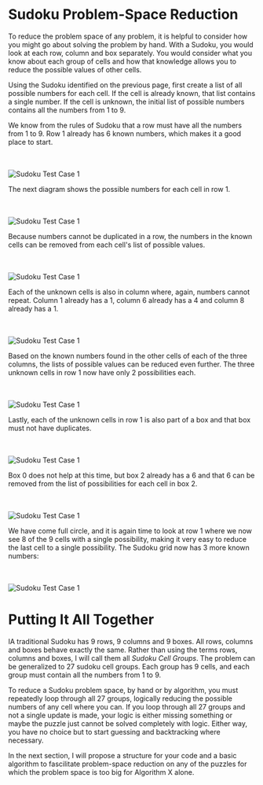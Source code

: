 # Sudoku Problem-Space Reduction

To reduce the problem space of any problem, it is helpful to consider how you might go about solving the problem by hand. With a Sudoku, you would look at each row, column and box separately. You would consider what you know about each group of cells and how that knowledge allows you to reduce the possible values of other cells.

Using the Sudoku identified on the previous page, first create a list of all possible numbers for each cell. If the cell is already known, that list contains a single number. If the cell is unknown, the initial list of possible numbers contains all the numbers from 1 to 9.

We know from the rules of Sudoku that a row must have all the numbers from 1 to 9. Row 1 already has 6 known numbers, which makes it a good place to start.

<BR><BR>
![Sudoku Test Case 1](sudoku03.png)
<BR>

The next diagram shows the possible numbers for each cell in row 1.

<BR><BR>
![Sudoku Test Case 1](sudoku04.png)
<BR>

Because numbers cannot be duplicated in a row, the numbers in the known cells can be removed from each cell's list of possible values.

<BR><BR>
![Sudoku Test Case 1](sudoku05.png)
<BR>

Each of the unknown cells is also in column where, again, numbers cannot repeat. Column 1 already has a 1, column 6 already has a 4 and column 8 already has a 1.

<BR><BR>
![Sudoku Test Case 1](sudoku06.png)
<BR>

Based on the known numbers found in the other cells of each of the three columns, the lists of possible values can be reduced even further. The three unknown cells in row 1 now have only 2 possibilities each.

<BR><BR>
![Sudoku Test Case 1](sudoku07.png)
<BR>

Lastly, each of the unknown cells in row 1 is also part of a box and that box must not have duplicates. 

<BR><BR>
![Sudoku Test Case 1](sudoku08.png)
<BR>

Box 0 does not help at this time, but box 2 already has a 6 and that 6 can be removed from the list of possibilities for each cell in box 2.

<BR><BR>
![Sudoku Test Case 1](sudoku09.png)
<BR>

We have come full circle, and it is again time to look at row 1 where we now see 8 of the 9 cells with a single possibility, making it very easy to reduce the last cell to a single possibility. The Sudoku grid now has 3 more known numbers:

<BR><BR>
![Sudoku Test Case 1](sudoku10.png)
<BR>

# Putting It All Together

IA traditional Sudoku has 9 rows, 9 columns and 9 boxes. All rows, columns and boxes behave exactly the same. Rather than using the terms rows, columns and boxes, I will call them all _Sudoku Cell Groups_. The problem can be generalized to 27 sudoku cell groups. Each group has 9 cells, and each group must contain all the numbers from 1 to 9.

To reduce a Sudoku problem space, by hand or by algorithm, you must repeatedly loop through all 27 groups, logically reducing the possible numbers of any cell where you can. If you loop through all 27 groups and not a single update is made, your logic is either missing something or maybe the puzzle just cannot be solved completely with logic. Either way, you have no choice but to start guessing and backtracking where necessary.

In the next section, I will propose a structure for your code and a basic algorithm to fascilitate problem-space reduction on any of the puzzles for which the problem space is too big for Algorithm X alone.
